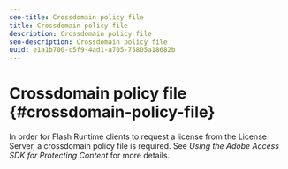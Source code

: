 ```yaml
---
seo-title: Crossdomain policy file
title: Crossdomain policy file
description: Crossdomain policy file
seo-description: Crossdomain policy file
uuid: e1a1b700-c5f9-4ad1-a705-75805a18682b
---
```


# Crossdomain policy file {#crossdomain-policy-file}

In order for Flash Runtime clients to request a license from the License Server, a crossdomain policy file is required. See *Using the Adobe Access SDK for Protecting Content* for more details. 

